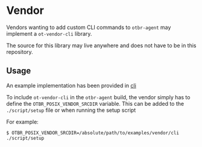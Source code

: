 # Vendor

Vendors wanting to add custom CLI commands to `otbr-agent` may implement a `ot-vendor-cli` library.

The source for this library may live anywhere and does not have to be in this repository.

## Usage

An example implementation has been provided in [cli](cli)

To include `ot-vendor-cli` in the `otbr-agent` build, the vendor simply has to define the `OTBR_POSIX_VENDOR_SRCDIR` variable. This can be added to the `./script/setup` file or when running the setup script

For example:

```shell
$ OTBR_POSIX_VENDOR_SRCDIR=/absolute/path/to/examples/vendor/cli ./script/setup
```
